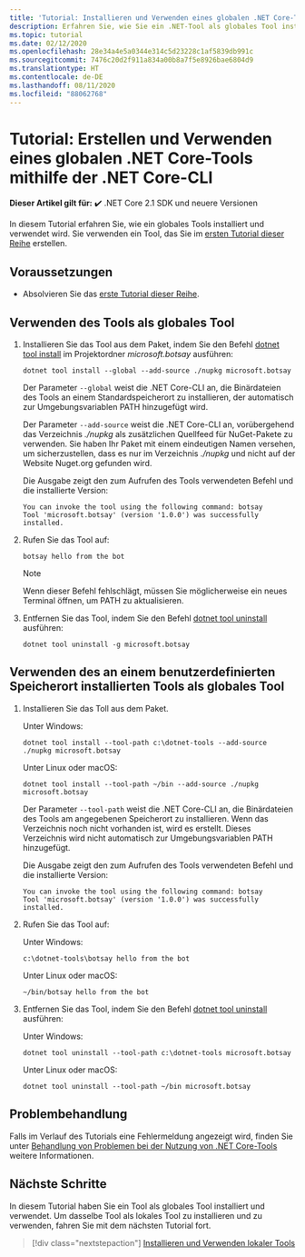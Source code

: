 ```yaml
---
title: 'Tutorial: Installieren und Verwenden eines globalen .NET Core-Tools'
description: Erfahren Sie, wie Sie ein .NET-Tool als globales Tool installieren und verwenden.
ms.topic: tutorial
ms.date: 02/12/2020
ms.openlocfilehash: 28e34a4e5a0344e314c5d23228c1af5839db991c
ms.sourcegitcommit: 7476c20d2f911a834a00b8a7f5e8926bae6804d9
ms.translationtype: HT
ms.contentlocale: de-DE
ms.lasthandoff: 08/11/2020
ms.locfileid: "88062768"
---
```

# <a name="tutorial-install-and-use-a-net-core-global-tool-using-the-net-core-cli"></a>Tutorial: Erstellen und Verwenden eines globalen .NET Core-Tools mithilfe der .NET Core-CLI

**Dieser Artikel gilt für:** ✔️ .NET Core 2.1 SDK und neuere Versionen

In diesem Tutorial erfahren Sie, wie ein globales Tools installiert und verwendet wird. Sie verwenden ein Tool, das Sie im [ersten Tutorial dieser Reihe](global-tools-how-to-create.md) erstellen.

## <a name="prerequisites"></a>Voraussetzungen

* Absolvieren Sie das [erste Tutorial dieser Reihe](global-tools-how-to-create.md).

## <a name="use-the-tool-as-a-global-tool"></a>Verwenden des Tools als globales Tool

1. Installieren Sie das Tool aus dem Paket, indem Sie den Befehl [dotnet tool install](dotnet-tool-install.md) im Projektordner *microsoft.botsay* ausführen:

   ```dotnetcli
   dotnet tool install --global --add-source ./nupkg microsoft.botsay
   ```

   Der Parameter `--global` weist die .NET Core-CLI an, die Binärdateien des Tools an einem Standardspeicherort zu installieren, der automatisch zur Umgebungsvariablen PATH hinzugefügt wird.

   Der Parameter `--add-source` weist die .NET Core-CLI an, vorübergehend das Verzeichnis *./nupkg* als zusätzlichen Quellfeed für NuGet-Pakete zu verwenden. Sie haben Ihr Paket mit einem eindeutigen Namen versehen, um sicherzustellen, dass es nur im Verzeichnis *./nupkg* und nicht auf der Website Nuget.org gefunden wird.

   Die Ausgabe zeigt den zum Aufrufen des Tools verwendeten Befehl und die installierte Version:

   ```console
   You can invoke the tool using the following command: botsay
   Tool 'microsoft.botsay' (version '1.0.0') was successfully installed.
   ```

1. Rufen Sie das Tool auf:

   ```console
   botsay hello from the bot
   ```

   > [!NOTE]
   > Wenn dieser Befehl fehlschlägt, müssen Sie möglicherweise ein neues Terminal öffnen, um PATH zu aktualisieren.

1. Entfernen Sie das Tool, indem Sie den Befehl [dotnet tool uninstall](dotnet-tool-uninstall.md) ausführen:

   ```dotnetcli
   dotnet tool uninstall -g microsoft.botsay
   ```

## <a name="use-the-tool-as-a-global-tool-installed-in-a-custom-location"></a>Verwenden des an einem benutzerdefinierten Speicherort installierten Tools als globales Tool

1. Installieren Sie das Toll aus dem Paket.

   Unter Windows:

   ```dotnetcli
   dotnet tool install --tool-path c:\dotnet-tools --add-source ./nupkg microsoft.botsay
   ```

   Unter Linux oder macOS:

   ```dotnetcli
   dotnet tool install --tool-path ~/bin --add-source ./nupkg microsoft.botsay
   ```

   Der Parameter `--tool-path` weist die .NET Core-CLI an, die Binärdateien des Tools am angegebenen Speicherort zu installieren. Wenn das Verzeichnis noch nicht vorhanden ist, wird es erstellt. Dieses Verzeichnis wird nicht automatisch zur Umgebungsvariablen PATH hinzugefügt.

   Die Ausgabe zeigt den zum Aufrufen des Tools verwendeten Befehl und die installierte Version:

   ```console
   You can invoke the tool using the following command: botsay
   Tool 'microsoft.botsay' (version '1.0.0') was successfully installed.
   ```

1. Rufen Sie das Tool auf:

   Unter Windows:

   ```console
   c:\dotnet-tools\botsay hello from the bot
   ```

   Unter Linux oder macOS:

   ```console
   ~/bin/botsay hello from the bot
   ```

1. Entfernen Sie das Tool, indem Sie den Befehl [dotnet tool uninstall](dotnet-tool-uninstall.md) ausführen:

   Unter Windows:

   ```dotnetcli
   dotnet tool uninstall --tool-path c:\dotnet-tools microsoft.botsay
   ```

   Unter Linux oder macOS:

   ```dotnetcli
   dotnet tool uninstall --tool-path ~/bin microsoft.botsay
   ```

## <a name="troubleshoot"></a>Problembehandlung

Falls im Verlauf des Tutorials eine Fehlermeldung angezeigt wird, finden Sie unter [Behandlung von Problemen bei der Nutzung von .NET Core-Tools](troubleshoot-usage-issues.md) weitere Informationen.

## <a name="next-steps"></a>Nächste Schritte

In diesem Tutorial haben Sie ein Tool als globales Tool installiert und verwendet. Um dasselbe Tool als lokales Tool zu installieren und zu verwenden, fahren Sie mit dem nächsten Tutorial fort.

> [!div class="nextstepaction"]
> [Installieren und Verwenden lokaler Tools](local-tools-how-to-use.md)
